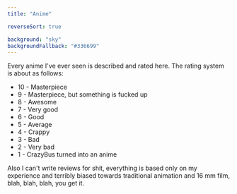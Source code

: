 ```yaml
---
title: "Anime"

reverseSort: true

background: "sky"
backgroundFallback: "#336699"
---
```


Every anime I've ever seen is described and rated here. The rating
system is about as follows:

* 10 - Masterpiece
* 9 - Masterpiece, but something is fucked up
* 8 - Awesome
* 7 - Very good
* 6 - Good
* 5 - Average
* 4 - Crappy
* 3 - Bad
* 2 - Very bad
* 1 - CrazyBus turned into an anime

Also I can't write reviews for shit, everything is based only on my
experience and terribly biased towards traditional animation and 16 mm
film, blah, blah, blah, you get it.
